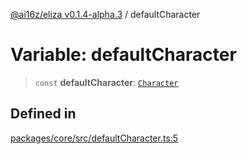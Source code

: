 [@ai16z/eliza v0.1.4-alpha.3](../index.md) / defaultCharacter

# Variable: defaultCharacter

> `const` **defaultCharacter**: [`Character`](../type-aliases/Character.md)

## Defined in

[packages/core/src/defaultCharacter.ts:5](https://github.com/christroutner/eliza/blob/main/packages/core/src/defaultCharacter.ts#L5)
